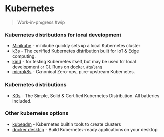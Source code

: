 # Kubernetes

> Work-in-progress #wip


### Kubernetes distributions for local development

- [Minikube](https://minikube.sigs.k8s.io/docs/) - minikube quickly sets up a local Kubernetes cluster
- [k3s](https://k3s.io/) - The certified Kubernetes distribution built for IoT & Edge computing.
- [kind](https://kind.sigs.k8s.io/) - for testing Kubernetes itself, but may be used for local development or CI. Runs on docker. `#golang`
- [microk8s](https://microk8s.io/) - Canonical Zero-ops, pure-upstream Kubernetes.


### Kubernetes distributions

- [K0s](https://k0sproject.io/) - The Simple, Solid & Certified Kubernetes Distribution. All batteries included. 



### Other kubernetes options

- [kubeadm](https://kubernetes.io/docs/reference/setup-tools/kubeadm/) - Kubernetes builtin tools to create clusters
- [docker desktop](https://www.docker.com/products/kubernetes/) - Build Kubernetes-ready applications on your desktop 

